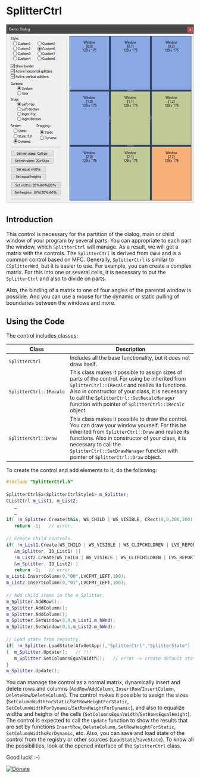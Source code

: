 # SplitterCtrl

![Example](./image.png)

## Introduction

This control is necessary for the partition of the dialog, main or child window of your program by several parts. You can appropriate to each part the window, which `SplitterCtrl` will manage. As a result, we will get a matrix with the controls. The `SplitterCtrl` is derived from `CWnd` and is a common control based on MFC. Generally, `SplitterCtrl` is similar to `CSplitterWnd`, but it is easier to use. For example, you can create a complex matrix. For this into one or several cells, it is necessary to put the `SplitterCtrl` and also to divide on parts.

Also, the binding of a matrix to one of four angles of the parental window is possible. And you can use a mouse for the dynamic or static pulling of boundaries between the windows and more.

## Using the Code

The control includes classes:

| Class | Description |
| ------ | ------ |
| `SplitterCtrl`          | Includes all the base functionality, but it does not draw itself. |
| `SplitterCtrl::IRecalc` | This class makes it possible to assign sizes of parts of the control. For using be inherited from `SplitterCtrl::IRecalc` and realize its functions. Also in constructor of your class, it is necessary to call the `SplitterCtrl::SetRecalcManager` function with pointer of `SplitterCtrl::IRecalc` object. |
| `SplitterCtrl::Draw`    | This class makes it possible to draw the control. You can draw your window yourself. For this be inherited from `SplitterCtrl::Draw` and realize its functions. Also in constructor of your class, it is necessary to call the `SplitterCtrl::SetDrawManager` function with pointer of `SplitterCtrl::Draw` object. |

To create the control and add elements to it, do the following:

```cpp
#include "SplitterCtrl.h"

SplitterCtrlEx<SplitterCtrlStyle1> m_Splitter;
CListCtrl m_List1, m_List2;
   …
   …
if( !m_Splitter.Create(this, WS_CHILD | WS_VISIBLE, CRect(0,0,200,200), ID_SplitterCtrl) )
   return -1;   // error.

// Create child controls.
if( !m_List1.Create(WS_CHILD | WS_VISIBLE | WS_CLIPCHILDREN | LVS_REPORT, CRect(0,0,0,0),
   &m_Splitter, ID_List1) ||
   !m_List2.Create(WS_CHILD | WS_VISIBLE | WS_CLIPCHILDREN | LVS_REPORT, CRect(0,0,0,0),
   &m_Splitter, ID_List2) )
   return -1;   // error.
m_List1.InsertColumn(0,"00",LVCFMT_LEFT,100);
m_List2.InsertColumn(0,"01",LVCFMT_LEFT,100);

// Add child items in the m_Splitter.
m_Splitter.AddRow();
m_Splitter.AddColumn();
m_Splitter.AddColumn();
m_Splitter.SetWindow(0,0,m_List1.m_hWnd);
m_Splitter.SetWindow(0,1,m_List2.m_hWnd);

// Load state from registry.
if( !m_Splitter.LoadState(AfxGetApp(),"SplitterCtrl","SplitterState") )
{  m_Splitter.Update();   // !!!
   m_Splitter.SetColumnsEqualWidth();   // error -> create default state.
}
m_Splitter.Update();
````

You can manage the control as a normal matrix, dynamically insert and delete rows and columns (`AddRow`/`AddColumn`, `InsertRow`/`InsertColumn`, `DeleteRow`/`DeleteColumn`). The control makes it possible to assign the sizes (`SetColumnWidthForStatic`/`SetRowHeightForStatic`, `SetColumnWidthForDynamic`/`SetRowHeightForDynamic`), and also to equalize widths and heights of the cells (`SetColumnsEqualWidth`/`SetRowsEqualHeight`). The control is expected to call the `Update` function to show the results that are set by functions `InsertRow`, `DeleteColumn`, `SetRowHeightForStatic`, `SetColumnWidthsForDynamic`, etc. Also, you can save and load state of the control from the registry or other sources (`LoadState`/`SaveState`). To know all the possibilities, look at the opened interface of the `SplitterCtrl` class.

Good luck! :-)

[![Donate](https://img.shields.io/badge/Donate-PayPal-green.svg)](https://www.paypal.com/donate?business=HTC7VHPDL6U54&item_name=Thank+you+for+your+donation.+This+will+help+me+develop+great+things+further.&currency_code=USD)
